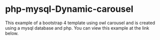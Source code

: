 # php-mysql-Dynamic-carousel
This example of a bootstrap 4 template using owl carousel and is created using a mysql database and php. You can view this example at the link below.
<a class="dropdown-item" href="https://redcaronline.info/new-admin/walker-inn/slide-2.php" target="_blank">
